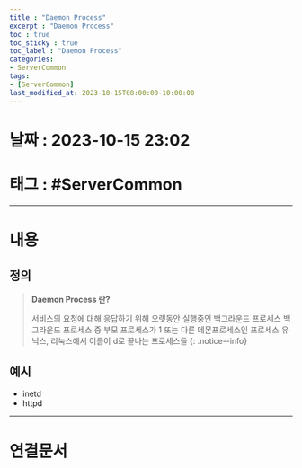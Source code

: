 ```yaml
---
title : "Daemon Process"
excerpt : "Daemon Process"
toc : true
toc_sticky : true
toc_label : "Daemon Process"
categories:
- ServerCommon
tags:
- [ServerCommon]
last_modified_at: 2023-10-15T08:00:00-10:00:00
---
```


# 날짜 : 2023-10-15 23:02

# 태그 : #ServerCommon
---

# 내용

## 정의
> **Daemon Process 란?**
>
> 서비스의 요청에 대해 응답하기 위해 오랫동안 실행중인 백그라운드 프로세스
> 백그라운드 프로세스 중 부모 프로세스가 1 또는 다른 데몬프로세스인 프로세스
> 유닉스, 리눅스에서 이름이 d로 끝나는 프로세스들 
{: .notice--info}

## 예시
- inetd
- httpd

---

# 연결문서

